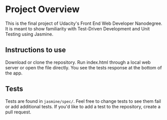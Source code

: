 # Project Overview

This is the final project of Udacity's Front End Web Developer Nanodegree.  It is meant to show familiarity with Test-Driven Development and Unit Testing using Jasmine.

## Instructions to use
Download or clone the repository.  Run index.html through a local web server or open the file directly.  You see the tests response at the bottom of the app.

## Tests
Tests are found in ```jasmine/spec/```.  Feel free to change tests to see them fail or add additional tests.  If you'd like to add a test to the repository, create a pull request. 
